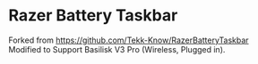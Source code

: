 # Razer Battery Taskbar
Forked from https://github.com/Tekk-Know/RazerBatteryTaskbar  
Modified to Support Basilisk V3 Pro (Wireless, Plugged in).
